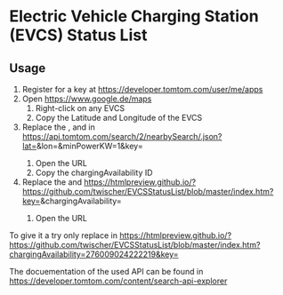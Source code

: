 Electric Vehicle Charging Station (EVCS) Status List
====================================================

Usage
-----
1. Register for a key at https://developer.tomtom.com/user/me/apps
1. Open https://www.google.de/maps
	1. Right-click on any EVCS
	1. Copy the Latitude and Longitude of the EVCS
1. Replace the <LAT>, <LON> and <KEY> in https://api.tomtom.com/search/2/nearbySearch/.json?lat=<LAT>&lon=<LON>&minPowerKW=1&key=<KEY>
	1. Open the URL
	1. Copy the chargingAvailability ID
1. Replace the <KEY> and <chargingAvailabilityIDs>
	https://htmlpreview.github.io/?https://github.com/twischer/EVCSStatusList/blob/master/index.htm?key=<KEY>&chargingAvailability=<chargingAvailabilityIDs>
	1. Open the URL


To give it a try only replace <KEY> in
https://htmlpreview.github.io/?https://github.com/twischer/EVCSStatusList/blob/master/index.htm?chargingAvailability=276009024222219&key=<KEY>

The docuementation of the used API can be found in https://developer.tomtom.com/content/search-api-explorer

